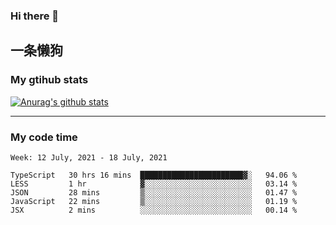### Hi there 👋

## 一条懒狗
<!--
**kiss-me-quickly/kiss-me-quickly** is a ✨ _special_ ✨ repository because its `README.md` (this file) appears on your GitHub profile.

Here are some ideas to get you started:

- 🔭 I’m currently working on ...
- 🌱 I’m currently learning ...
- 👯 I’m looking to collaborate on ...
- 🤔 I’m looking for help with ...
- 💬 Ask me about ...
- 📫 How to reach me: ...
- 😄 Pronouns: ...
- ⚡ Fun fact: ...
-->


### My gtihub stats

[![Anurag's github stats](https://github-readme-stats.vercel.app/api?username=kiss-me-quickly)](https://github.com/anuraghazra/github-readme-stats)

***

### My code time

<!--START_SECTION:waka-->
```text
Week: 12 July, 2021 - 18 July, 2021

TypeScript   30 hrs 16 mins  ███████████████████████▓░   94.06 % 
LESS         1 hr            ▓░░░░░░░░░░░░░░░░░░░░░░░░   03.14 % 
JSON         28 mins         ▒░░░░░░░░░░░░░░░░░░░░░░░░   01.47 % 
JavaScript   22 mins         ▒░░░░░░░░░░░░░░░░░░░░░░░░   01.19 % 
JSX          2 mins          ░░░░░░░░░░░░░░░░░░░░░░░░░   00.14 % 
```
<!--END_SECTION:waka-->

